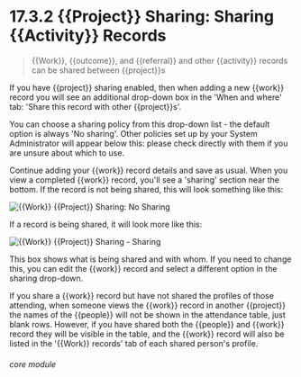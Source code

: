 # 17.3.2 <i class="fas fa-project-diagram"></i> {{Project}} Sharing: Sharing {{Activity}} Records

> {{Work}}, {{outcome}}, and {{referral}} and other {{activity}} records can be shared between {{project}}s



If you have {{project}} sharing enabled, then when adding a new {{work}} record you will see an additional drop-down box in the 'When and where' tab: 'Share this record with other {{project}}s'. 

You can choose a sharing policy from this drop-down list - the default option is always 'No sharing'. Other policies set up by your System Administrator will appear below this: please check directly with them if you are unsure about which to use. 

Continue adding your {{work}} record details and save as usual.  When you view a completed {{work}} record, you'll see a 'sharing' section near the bottom. If the record is not being shared, this will look something like this:

![{{Work}} {{Project}} Sharing: No Sharing](17.2.2a.png)

If a record is being shared, it will look more like this:

![{{Work}} {{Project}} Sharing - Sharing](17.2.2b.png)

This box shows what is being shared and with whom. If you need to change this, you can edit the {{work}} record and select a different option in the sharing drop-down.

If you share a {{work}} record but have not shared the profiles of those attending, when someone views the {{work}} record in another {{project}} the names of the {{people}} will not be shown in the attendance table, just blank rows. However, if you have shared both the {{people}} and {{work}} record they will be visible in the table, and the {{work}} record will also be listed in the '{{Work}} records' tab of each shared person's profile. 


###### core module

